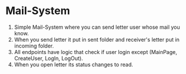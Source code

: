 # Mail-System
1. Simple Mail-System where you can send letter user whose mail you know.
2. When you send letter it put in sent folder and receiver's letter put in incoming folder.
3. All endpoints have logic that check if user login except (MainPage, CreateUser, LogIn, LogOut).
4. When you open letter its status changes to read.
